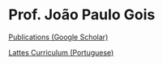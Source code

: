 # Prof. João Paulo Gois

[Publications (Google Scholar)](https://scholar.google.com/citations?user=-AYhiyQAAAAJ&hl=pt-BR)

[Lattes Curriculum (Portuguese)](http://lattes.cnpq.br/3720386139686468)


